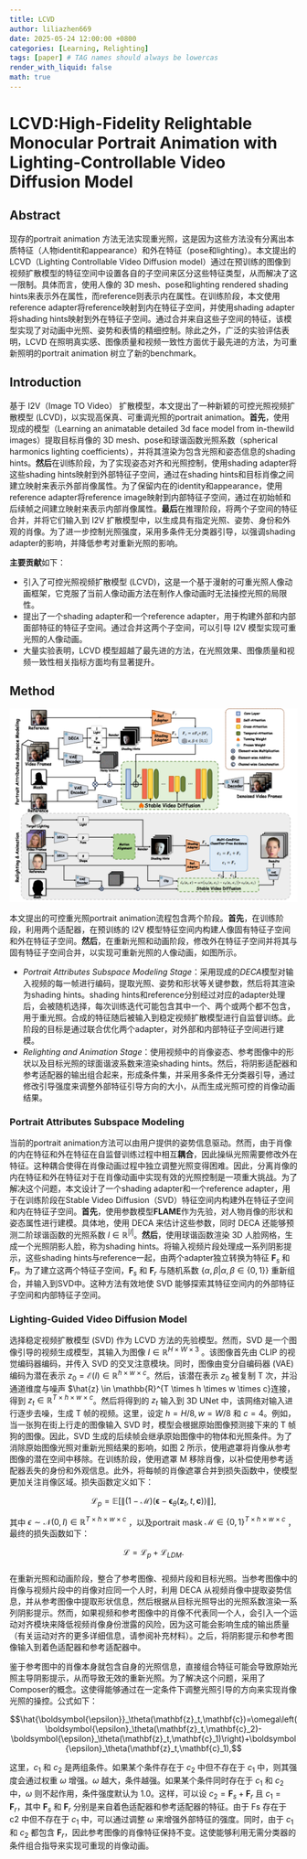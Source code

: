 ```yaml
---
title: LCVD
author: liliazhen669
date: 2025-05-24 12:00:00 +0800
categories: [Learning, Relighting]
tags: [paper] # TAG names should always be lowercas
render_with_liquid: false
math: true
---
```


# LCVD:High-Fidelity Relightable Monocular Portrait Animation with Lighting-Controllable Video Diffusion Model

## Abstract

现存的portrait animation 方法无法实现重光照，这是因为这些方法没有分离出本质特征（人物identit和appearance）和外在特征（pose和lighting）。本文提出的LCVD（Lighting Controllable Video Diffusion model）通过在预训练的图像到视频扩散模型的特征空间中设置各自的子空间来区分这些特征类型，从而解决了这一限制。具体而言，使用人像的 3D mesh、pose和lighting rendered shading hints来表示外在属性，而reference则表示内在属性。在训练阶段，本文使用reference adapter将reference映射到内在特征子空间，并使用shading adapter将shading hints映射到外在特征子空间。通过合并来自这些子空间的特征，该模型实现了对动画中光照、姿势和表情的精细控制。除此之外，广泛的实验评估表明，LCVD 在照明真实感、图像质量和视频一致性方面优于最先进的方法，为可重新照明的portrait animation 树立了新的benchmark。


## Introduction

基于 I2V（Image TO Video） 扩散模型，本文提出了一种新颖的可控光照视频扩散模型 (LCVD)，以实现高保真、可重调光照的portrait animation。**首先**，使用现成的模型（Learning an animatable detailed 3d face model from in-thewild images）提取目标肖像的 3D mesh、pose和球谐函数光照系数（spherical harmonics lighting coefficients），并将其渲染为包含光照和姿态信息的shading hints。**然后**在训练阶段，为了实现姿态对齐和光照控制，使用shading adapter将这些shading hints映射到外部特征子空间，通过在shading hints和目标肖像之间建立映射来表示外部肖像属性。为了保留内在的identity和appearance，使用reference adapter将reference image映射到内部特征子空间，通过在初始帧和后续帧之间建立映射来表示内部肖像属性。**最后**在推理阶段，将两个子空间的特征合并，并将它们输入到 I2V 扩散模型中，以生成具有指定光照、姿势、身份和外观的肖像。为了进一步控制光照强度，采用多条件无分类器引导，以强调shading adapter的影响，并降低参考对重新光照的影响。

**主要贡献**如下：
- 引入了可控光照视频扩散模型 (LCVD)，这是一个基于漫射的可重光照人像动画框架，它克服了当前人像动画方法在制作人像动画时无法操控光照的局限性。
- 提出了一个shading adapter和一个reference adapter，用于构建外部和内部面部特征的特征子空间。通过合并这两个子空间，可以引导 I2V 模型实现可重光照的人像动画。
- 大量实验表明，LCVD 模型超越了最先进的方法，在光照效果、图像质量和视频一致性相关指标方面均有显著提升。

## Method

![fig-2](assets/img/lcvd/fig2.png)

本文提出的可控重光照portrait animation流程包含两个阶段。**首先**，在训练阶段，利用两个适配器，在预训练的 I2V 模型特征空间内构建人像固有特征子空间和外在特征子空间。**然后**，在重新光照和动画阶段，修改外在特征子空间并将其与固有特征子空间合并，以实现可重新光照的人像动画，如图所示。

- *Portrait Attributes Subspace Modeling Stage*：采用现成的*DECA*模型对输入视频的每一帧进行编码，提取光照、姿势和形状等关键参数，然后将其渲染为shading hints。shading hints和reference分别经过对应的adapter处理后，会被随机选择，每次训练迭代可能包含其中一个、两个或两个都不包含，用于重光照。合成的特征随后被输入到稳定视频扩散模型进行自监督训练。此阶段的目标是通过联合优化两个adapter，对外部和内部特征子空间进行建模。
- *Relighting and Animation Stage*：使用视频中的肖像姿态、参考图像中的形状以及目标光照的球面谐波系数来渲染shading hints。然后，将阴影适配器和参考适配器的输出组合起来，形成条件集，并采用多条件无分类器引导，通过修改引导强度来调整外部特征引导方向的大小，从而生成光照可控的肖像动画结果。

### Portrait Attributes Subspace Modeling

当前的portrait animation方法可以由用户提供的姿势信息驱动。然而，由于肖像的内在特征和外在特征在自监督训练过程中相互**耦合**，因此操纵光照需要修改外在特征。这种耦合使得在肖像动画过程中独立调整光照变得困难。因此，分离肖像的内在特征和外在特征对于在肖像动画中实现有效的光照控制是一项重大挑战。为了解决这个问题，本文设计了一个shading adapter和一个reference adapter，用于在训练阶段在Stable Video Diffusion（SVD）特征空间内构建外在特征子空间和内在特征子空间。**首先**，使用参数模型**FLAME**作为先验，对人物肖像的形状和姿态属性进行建模。具体地，使用 DECA 来估计这些参数，同时 DECA 还能够预测二阶球谐函数的光照系数 $l \in \mathbb{R} ^{|l|}$。**然后**，使用球谐函数渲染 3D 人脸网格，生成一个光照阴影人脸，称为shading hints。将输入视频片段处理成一系列阴影提示，这些shading hints与reference一起，由两个adapter独立转换为特征 $\mathbf{F}_{s}$ 和 $\mathbf{F}_{r}$。为了建立这两个特征子空间，$\mathbf{F}_{s}$ 和 $\mathbf{F}_{r}$ 与随机系数 $\left \{ \alpha, \beta|\alpha, \beta \in \left \{ 0,1 \right \}  \right \}$ 重新组合，并输入到SVD中。这种方法有效地使 SVD 能够探索其特征空间内的外部特征子空间和内部特征子空间。

### Lighting-Guided Video Diffusion Model

选择稳定视频扩散模型 (SVD) 作为 LCVD 方法的先验模型。然而，SVD 是一个图像引导的视频生成模型，其输入为图像 $I \in \mathbb{R}^{H\times W\times 3}$
。该图像首先由 CLIP 的视觉编码器编码，并传入 SVD 的交叉注意模块。同时，图像由变分自编码器 (VAE) 编码为潜在表示 $z_0 = \mathcal{E}(I) \in \mathbb{R}^{h \times w \times c}$。然后，该潜在表示 $z_0$ 被复制 T 次，并沿通道维度与噪声 $\hat{z} \in \mathbb{R}^{T \times h \times w \times c}连接，得到 $z_{t} \in \mathbb{R}^{T \times h \times w \times c}$。然后将得到的 $z_t$ 输入到 3D UNet 中，该网络对输入进行逐步去噪，生成 T 帧的视频。这里，设定 $h = H/8,w = W/8$ 和 $c = 4$。例如，当一张狗在街上行走的图像输入 SVD 时，模型会根据原始图像预测接下来的 T 帧狗的图像。因此，SVD 生成的后续帧会继承原始图像中的物体和光照条件。为了消除原始图像光照对重新光照结果的影响，如图 2 所示，使用遮罩将肖像从参考图像的潜在空间中移除。在训练阶段，使用遮罩 M 移除肖像，以补偿使用参考适配器丢失的身份和外观信息。此外，将每帧的肖像遮罩合并到损失函数中，使模型更加关注肖像区域。损失函数定义如下：

$$\mathcal{L}_p=\mathbb{E}\left[\left\|\left(1-\mathcal{M}\right)\left(\boldsymbol{\epsilon}-\boldsymbol{\epsilon}_\theta\left(\mathbf{z}_t,t,\mathbf{c}\right)\right)\right\|\right],$$

其中 $\epsilon \sim \mathcal{N}(0,I) \in \mathbb{R}^{T \times h \times w \times c}$ ，以及portrait mask $\mathcal{M} \in \left \{ 0,1 \right \}^{T \times h \times w \times c}$ ，最终的损失函数如下：

$$\mathcal{L}=\mathcal{L}_{p}+\mathcal{L}_{LDM}.$$

###

在重新光照和动画阶段，整合了参考图像、视频片段和目标光照。当参考图像中的肖像与视频片段中的肖像对应同一个人时，利用 DECA 从视频肖像中提取姿势信息，并从参考图像中提取形状信息，然后根据从目标光照导出的光照系数渲染一系列阴影提示。然而，如果视频和参考图像中的肖像不代表同一个人，会引入一个运动对齐模块来降低视频肖像身份泄露的风险，因为这可能会影响生成的输出质量（有关运动对齐的更多详细信息，请参阅补充材料）。之后，将阴影提示和参考图像输入到着色适配器和参考适配器中。

鉴于参考图中的肖像本身就包含自身的光照信息，直接组合特征可能会导致原始光照主导阴影提示，从而导致无效的重新光照。为了解决这个问题，采用了 Composer的概念。这使得能够通过在一定条件下调整光照引导的方向来实现肖像光照的操控。公式如下：

$$\hat{\boldsymbol{\epsilon}}_\theta(\mathbf{z}_t,\mathbf{c})=\omega\left(\boldsymbol{\epsilon}_\theta(\mathbf{z}_t,\mathbf{c}_2)-\boldsymbol{\epsilon}_\theta(\mathbf{z}_t,\mathbf{c}_1)\right)+\boldsymbol{\epsilon}_\theta(\mathbf{z}_t,\mathbf{c}_1),$$

这里，$c_1$ 和 $c_2$ 是两组条件。如果某个条件存在于 $c_2$ 中但不存在于 $c_1$ 中，则其强度会通过权重 $\omega$ 增强。$\omega$ 越大，条件越强。如果某个条件同时存在于 $c_1$ 和 $c_2$ 中，$\omega$ 则不起作用，条件强度默认为 1.0。这样，可以设 $c_{2}= \mathbf{F}_{s} + \mathbf{F}_{r}$ 且 $c_{1} = \mathbf{F}_{r}$，其中 $\mathbf{F}_{s}$ 和 $\mathbf{F}_{r}$ 分别是来自着色适配器和参考适配器的特征。由于 Fs 存在于 c2 中但不存在于 $c_{1}$ 中，可以通过调整 $\omega$ 来增强外部特征的强度。同时，由于 $c_1$ 和 $c_2$ 都包含 $\mathbf{F}_{r}$，因此参考图像的肖像特征保持不变。这使能够利用无需分类器的条件组合指导来实现可重现的肖像动画。